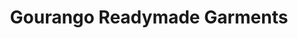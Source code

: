 ---
title: "Gourango Readymade Garments"
url: /islampur/gourango-readymade-garments/
shop: Kleidung
---